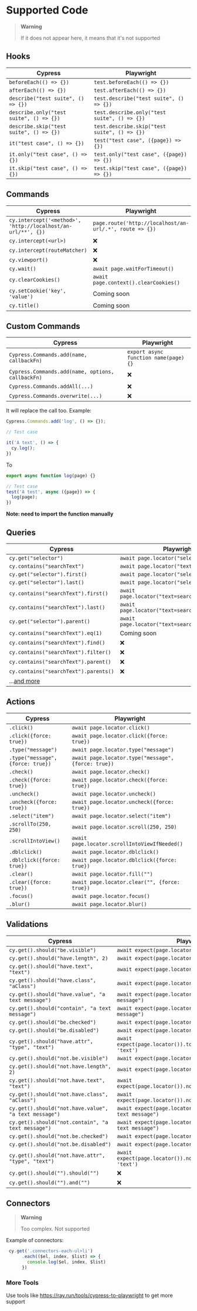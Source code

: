 # Supported Code

> **Warning**
> 
> If it does not appear here, it means that it's not supported


## Hooks
| Cypress                                 | Playwright                                   |
|-----------------------------------------|----------------------------------------------|
| `beforeEach(() => {})`                  | `test.beforeEach(() => {})`                  |
| `afterEach(() => {})`                   | `test.afterEach(() => {})`                   |
| `describe("test suite", () => {})`      | `test.describe("test suite", () => {})`      |
| `describe.only("test suite", () => {})` | `test.describe.only("test suite", () => {})` |
| `describe.skip("test suite", () => {})` | `test.describe.skip("test suite", () => {})` |
| `it("test case", () => {})`             | `test("test case", ({page}) => {})`          |
| `it.only("test case", () => {})`        | `test.only("test case", ({page}) => {})`     |
| `it.skip("test case", () => {})`        | `test.skip("test case", ({page}) => {})`     |



## Commands
| Cypress                                                      | Playwright                                              |
|--------------------------------------------------------------|---------------------------------------------------------|
| `cy.intercept('<method>', 'http://localhost/an-url/**', {})` | `page.route('http://localhost/an-url/.*', route => {})` |
| `cy.intercept(<url>)`                                        | ❌                                                       |
| `cy.intercept(routeMatcher)`                                 | ❌                                                       |
| `cy.viewport()`                                              | ❌                                                       |
| `cy.wait()`                                                  | `await page.waitForTimeout()`                           |
| `cy.clearCookies()`                                          | `await page.context().clearCookies()`                                             |
| `cy.setCookie('key', 'value')`                               | Coming soon                                             |
| `cy.title()`                                                 | Coming soon                                             |

## Custom Commands

| Cypress                                           | Playwright                            |
|---------------------------------------------------|---------------------------------------|
| `Cypress.Commands.add(name, callbackFn)`          | `export async function name(page) {}` |
| `Cypress.Commands.add(name, options, callbackFn)` | ❌                                     |
| `Cypress.Commands.addAll(...)`                    | ❌                                     |
| `Cypress.Commands.overwrite(...)`                 | ❌                                     |

It will replace the call too. Example:

```javascript
Cypress.Commands.add('log', () => {});

// Test case

it('A text', () => {
  cy.log();
})
```

To

```javascript
export async function log(page) {}

// Test case
test('A test', async ({page}) => {
  log(page); 
})
```

**Note: need to import the function manually**

## Queries
| Cypress                                                | Playwright                                      |
|--------------------------------------------------------|-------------------------------------------------|
| `cy.get("selector")`                                   | `await page.locator("selector")`                |
| `cy.contains("searchText")`                            | `await page.locator("text=searchText")`         |
| `cy.get("selector").first()`                           | `await page.locator("selector").first()`        |
| `cy.get("selector").last()`                            | `await page.locator("selector").last()`         |
| `cy.contains("searchText").first()`                    | `await page.locator("text=searchText").first()` |
| `cy.contains("searchText").last()`                     | `await page.locator("text=searchText").last()`  |
| `cy.get("selector").parent()`                          | `await page.locator("text=searchText").last()`  |
| `cy.contains("searchText").eq(1)`                      | Coming soon                                     |
| `cy.contains("searchText").find()`                     | ❌                                               |
| `cy.contains("searchText").filter()`                   | ❌                                               |
| `cy.contains("searchText").parent()`                   | ❌                                               |
| `cy.contains("searchText").parents()`                  | ❌                                               |
| ...[and more](https://docs.cypress.io/api/commands/as) |                                                 |


## Actions
| Cypress                           | Playwright                                          |
|-----------------------------------|-----------------------------------------------------|
| `.click()`                        | `await page.locator.click()`                        |
| `.click({force: true})`           | `await page.locator.click({force: true})`           |
| `.type("message")`                | `await page.locator.type("message")`                |
| `.type("message", {force: true})` | `await page.locator.type("message", {force: true})` |
| `.check()`                        | `await page.locator.check()`                        |
| `.check({force: true})`           | `await page.locator.check({force: true})`           |
| `.uncheck()`                      | `await page.locator.uncheck()`                      |
| `.uncheck({force: true})`         | `await page.locator.uncheck({force: true})`         |
| `.select("item")`                 | `await page.locator.select("item")`                 |
| `.scrollTo(250, 250)`             | `await page.locator.scroll(250, 250)`               |
| `.scrollIntoView()`               | `await page.locator.scrollIntoViewIfNeeded()`       |
| `.dblclick()`                     | `await page.locator.dblclick()`                     |
| `.dblclick({force: true})`        | `await page.locator.dblclick({force: true})`        |
| `.clear()`                        | `await page.locator.fill("")`                       |
| `.clear({force: true})`           | `await page.locator.clear("", {force: true})`       |
| `.focus()`                        | `await page.locator.focus()`                        |
| `.blur()`                         | `await page.locator.blur()`                         |


## Validations
| Cypress                                               | Playwright                                                         |
|-------------------------------------------------------|--------------------------------------------------------------------|
| `cy.get().should("be.visible")`                       | `await expect(page.locator()).toBeVisible()`                       |
| `cy.get().should("have.length", 2)`                   | `await expect(page.locator()).toHaveCount(2)`                      |
| `cy.get().should("have.text", "text")`                | `await expect(page.locator()).toHaveText("text")`                  |
| `cy.get().should("have.class", "aClass")`             | `await expect(page.locator()).toHaveClass("aClass")`               |
| `cy.get().should("have.value", "a text message")`     | `await expect(page.locator()).toHaveValue("a text message")`       |
| `cy.get().should("contain", "a text message")`        | `await expect(page.locator()).toContainText("a text message")`     |
| `cy.get().should("be.checked")`                       | `await expect(page.locator()).toBeChecked()`                       |
| `cy.get().should("be.disabled")`                      | `await expect(page.locator()).toBeDisabled()`                      |
| `cy.get().should("have.attr", "type", "text")`        | `await expect(page.locator()).toHaveAttribute('type', 'text')`     |
| `cy.get().should("not.be.visible")`                   | `await expect(page.locator()).not.toBeVisible()`                   |
| `cy.get().should("not.have.length", 2)`               | `await expect(page.locator()).not.toHaveCount(2)`                  |
| `cy.get().should("not.have.text", "text")`            | `await expect(page.locator()).not.toHaveText("text")`              |
| `cy.get().should("not.have.class", "aClass")`         | `await expect(page.locator()).not.toHaveClass("aClass")`           |
| `cy.get().should("not.have.value", "a text message")` | `await expect(page.locator()).not.toHaveValue("a text message")`   |
| `cy.get().should("not.contain", "a text message")`    | `await expect(page.locator()).not.toContainText("a text message")` |
| `cy.get().should("not.be.checked")`                   | `await expect(page.locator()).not.toBeChecked()`                   |
| `cy.get().should("not.be.disabled")`                  | `await expect(page.locator()).not.toBeDisabled()`                  |
| `cy.get().should("not.have.attr", "type", "text")`    | `await expect(page.locator()).not.toHaveAttribute('type', 'text')` |
| `cy.get().should("").should("")`                      | ❌                                                                  |
| `cy.get().should("").and("")`                         | ❌                                                                  |


## Connectors
> **Warning**
> 
> Too complex. Not supported

Example of connectors:

```javascript
 cy.get('.connectors-each-ul>li')
      .each(($el, index, $list) => {
        console.log($el, index, $list)
      })
```

### More Tools

Use tools like https://ray.run/tools/cypress-to-playwright to get more support